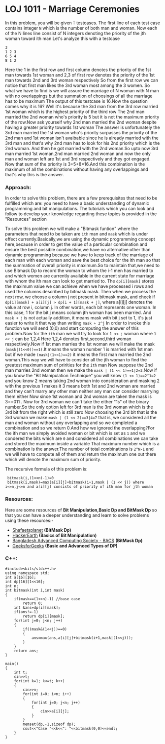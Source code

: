 # LOJ 1011 - Marriage Ceremonies

In this problem, you will be given `T` testcases. The first line of each test case contains  integer `N` which is the number of both man and woman. Now each of the N lines line consist of N integers denoting the priority of the jth woman toward ith man.Let's analyze this with a testcase
```
3
1 2 3
6 5 4
8 1 2
```
Here the 1 in the first row and first column denotes the priority of the 1st man towards 1st woman and 2,3 of first row denotes the priority of the 1st man towards 2nd and 3rd woman respectively
So from the first row we can notice that first man likes the 3rd woman most among the 3 women. So what we have to find is we will assure the marriage of N woman with N man with no overlappings but the summation of choosings of all the marriage has to be maximum
The output of this testcase is 16.Now the question comes why it is 16? Well it's because the 3rd man from the 3rd row married 1st woman which is the highest priority of the third row
The 2nd man married the 2nd woman who's priority is 5 but it is not the maximum priority of the row.Now ask yourself why 2nd man married the 2nd woman despite having a greater priority towards 1st woman
The answer is unfortunately the 3rd man married the 1st woman who's priority surpasses the priority of the 2nd man and 1st woman isn't avaibable since he is already married with the 3rd man and that's why 2nd man has to look for his 2nd priority which is the 2nd woman.
And then he got married with the 2nd woman.So upto now 3rd man married 1st woman,2nd man married 2nd woman and now the only man and woman left are 1st and 3rd respectively and they got engaged.
Now that sum of the priority is 3+5+8=16.And this combination is the maximum of all the combinations without having any overlappings and that's why this is the answer.

### Approach:
In order to solve this problem, there are a few prerequisites that need to be fulfilled which are: you need to have a basic understanding of dynamic programming and bit manipulations. The tutorials which you can look and follow to develop your knowledge regarding these topics is provided in the "Resources" section

To solve this problem we will make a "Bitmask funtion" where the parameters that need to be taken are `ith` man and `mask` which is under effect currently.Basically,we are using the dynamic programming concept here,because in order to get the value of a particular combination and ensure the best possible combination,we have no alternative other than dynamic programming because we have to keep track of the marriage of each man with each woman and save the best choice for the ith man so that the summation of overall priority is maximum.So to maintain that,we need to use Bitmask Dp to record the woman to whom the i-1 men has married to and which women are currently available in the current state for marriage with whom the ith man can look to get married to.
The `dp[i][mask]` stores the maximum value we can achieve when we have processed i rows and used the columns described by bitmask mask. Then when we process the next row, we choose a column j not present in bitmask mask, and check if `dp[i][mask] + a[i][j] > dp[i + 1][mask + j]`, where a[i][j] denotes the value at row i, column j.
In other words, each bit represents one woman. In this case, 1 for the bit j means column jth woman has been married. And `mask + j` is not actually addition, it means mask with bit j set to 1, it's just easier to write it that way than writing `mask + 2^j`
In order to invoke this function we will send (0,0) and start computing the answer of this problem.Now for the `ith` man we will try to look for `1 << j` woman where `1 << j` can be 1,2,4
Here 1,2,4 denotes first,second,third woman respectively.Now if 1st man marries the 1st woman we will make the mask `(mask|(1<<0))==1)`.It  means the woman number 1 is married with 1st man but if we made `(mask|(1<<1)==2)` it means the first man married the 2nd woman.This way we will have to consider all the jth woman to find the greatest maximum sum of pririties for the `ith` man
Now suppose the 2nd man marries 2nd woman then we make the `mask | (1 << 1)==1|2=3`.Now if you know the "Bit Manipulation Technique" you will know `(1 << 1)==2^1=2` and you know 2 means taking 2nd woman into consideration and masking 2 with the previous 1 makes it 3 means both 1st and 2nd woman are married and they can't marry any other man neither any man can consider marrying them either
Now since 1st woman and 2nd woman are taken the mask is 3==011 . Now for 3rd woman we can't take the either "1s" of the binary number.So the only option left for 3rd man is the 3rd woman which is the 3rd bit from the right which is still zero
Now choosing the 3rd bit that is the 3rd woman we make `mask | (1 << 2)==3|4=7` that is, we considered all the man and woman without any overlapping and so we completed a combination and so we return 0.And how we ignored the overlapping?For the ith man we simply avoided woman or bit which is set as `1` and we condered the bits which are `0` and considered all combinations we can take and stored the maximum inside a variable
That maximum number which is a combination is the answer.The number of total combinations is `2^N-1` and we will have to compute all of them and return the maximum one out there which will denote the maximum sum of priority.

The recursive formula of this problem is:
```
 bitmask(i,(1<<n)-1)=0 
 bitmask(i,mask)=max(a[i][j]+bitmask(i+1,mask | (1 << j)) where i<=n,j<=n and a[i][j] consists of priority of ith man for jth woman
```
### Resources:
Here are some resources of  **Bit Manipulation,Basic Dp and BitMask Dp** so that you can have a deeper understanding and learn to solve problems using these resources:-

- [Shafaetsplanet](https://www.shafaetsplanet.com/?p=1357) **(BitMask Dp)**
- [HackerEarth](https://www.hackerearth.com/practice/basic-programming/bit-manipulation/basics-of-bit-manipulation/tutorial/) **(Basics of Bit Manipulation)**
- [Bangladesh Advanced Computing Society - BACS](https://www.youtube.com/watch?v=cbgdSX2pXcQ)   **(BitMask Dp)**
- [GeeksforGeeks](https://www.geeksforgeeks.org/dynamic-programming/)   **(Basic and Advanced Types of DP)**
### C++:
```
#include<bits/stdc++.h>
using namespace std;
int a[16][16];
int dp[16][1<<16];
int n;
int bitmask(int i,int mask)
{
    if(mask==(1<<n)-1) //base case
        return 0;
    int &ans=dp[i][mask];
    if(ans!=-1)
        return dp[i][mask];
    for(int j=0; j<n; j++)
    {
        if((mask&(1<<j))==0)
        {
            ans=max(ans,a[i][j]+bitmask(i+1,mask|(1<<j)));
        }
    }
    return ans;
}

main()
{
    int t;
    cin>>t;
    for(int k=1; k<=t; k++)
    {
        cin>>n;
        for(int i=0; i<n; i++)
        {
            for(int j=0; j<n; j++)
            {
                cin>>a[i][j];
            }
        }
        memset(dp,-1,sizeof dp);
        cout<<"Case "<<k<<": "<<bitmask(0,0)<<endl;
    }
}
```
